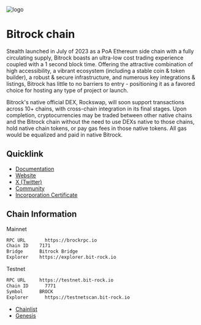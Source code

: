 
![logo](https://i.ibb.co/G338pWq/frame-png-2-1.png)
# Bitrock chain

Stealth launched in July of 2023 as a PoA Ethereum side chain with a fully circulating supply, Bitrock boasts an ultra-low cost trading experience coupled with a 1 second block time. Offering the attractive combination of high accessibility, a vibrant ecosystem (including a stable coin & token builder), a robust & secure infrastructure, and numerous key integrations & listings, Bitrock has little to no barriers to entry - positioning it as a favored choice for hosting any type of project or launch.

Bitrock's native official DEX, Rockswap, will soon support transactions across 10+ chains, with cross-chain integration in its final stages. Upon completion, cryptocurrencies may be traded between other native chains and the Bitrock chain without the need to use DEXs native to those chains, hold native chain tokens, or pay gas fees in those native tokens. All gas would be equalized and paid in native Bitrock.


## Quicklink


- [Documentation](https://docs.bit-rock.io)
- [Website](https://bit-rock.io)
- [X (Twitter)](https://twitter.com/bitrockchain)
- [Community](https://t.me/Bitrockchain)
- [Incorporation Certificate](https://cutt.ly/uw6zS3Av)

## Chain Information

Mainnet
```bash
RPC URL 	  https://brockrpc.io
Chain ID    7171
Bridge	    Bitrock Bridge
Explorer    https://explorer.bit-rock.io
```

Testnet
```bash
RPC URL	    https://testnet.bit-rock.io
Chain ID	  7771
Symbol	    BROCK
Explorer	  https://testnetscan.bit-rock.io
```

- [Chainlist](https://chainlist.org/chain/7171)
- [Genesis](https://github.com/BitrockChain/genesis)
